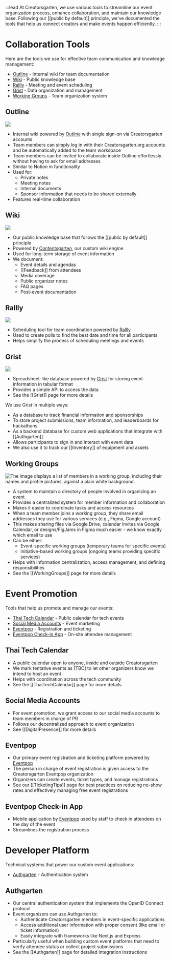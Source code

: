 :::lead
At Creatorsgarten, we use various tools to streamline our event organization process, enhance collaboration, and maintain our knowledge base. Following our [[public by default]] principle, we've documented the tools that help us connect creators and make events happen efficiently.
:::

# Collaboration Tools

Here are the tools we use for effective team communication and knowledge management:

- [Outline](#outline) - Internal wiki for team documentation
- [Wiki](#wiki) - Public knowledge base
- [Rallly](#rallly) - Meeting and event scheduling
- [Grist](#grist) - Data organization and management
- [Working Groups](#working-groups) - Team organization system

## Outline

![](https://usercontent.creatorsgarten.org/c/v1746034295/644c35a6802c02345887f156/image_qsb1vy.webp)

- Internal wiki powered by [Outline](https://www.getoutline.com/) with single sign-on via Creatorsgarten accounts
- Team members can simply log in with their Creatorsgarten.org accounts and be automatically added to the team workspace
- Team members can be invited to collaborate inside Outline effortlessly without having to ask for email addresses
- Similar to Notion in functionality
- Used for:
  - Private notes
  - Meeting notes
  - Internal documents
  - Sponsor information that needs to be shared externally
- Features real-time collaboration

## Wiki

![](https://usercontent.creatorsgarten.org/c/v1746034235/644c35a6802c02345887f156/21167ffe-4216-4c2a-8e9c-a8814713dd2b_javo8c.webp)

- Our public knowledge base that follows the [[public by default]] principle
- Powered by [Contentsgarten](https://github.com/creatorsgarten/contentsgarten), our custom wiki engine
- Used for long-term storage of event information
- We document:
  - Event details and agendas
  - [[Feedback]] from attendees
  - Media coverage
  - Public organizer notes
  - FAQ pages
  - Post-event documentation

## Rallly

![](https://usercontent.creatorsgarten.org/c/v1746034327/644c35a6802c02345887f156/image_dovlmk.webp)

- Scheduling tool for team coordination powered by [Rallly](https://rallly.co/)
- Used to create polls to find the best date and time for all participants
- Helps simplify the process of scheduling meetings and events

## Grist

![](https://usercontent.creatorsgarten.org/c/v1746034372/644c35a6802c02345887f156/image_fzhuwd.webp)

- Spreadsheet-like database powered by [Grist](https://getgrist.com/) for storing event information in tabular format
- Provides a simple API to access the data
- See the [[Grist]] page for more details

We use Grist in multiple ways:

- As a database to track financial information and sponsorships
- To store project submissions, team information, and leaderboards for hackathons
- As a backend database for custom web applications that integrate with [[Authgarten]]
- Allows participants to sign in and interact with event data
- We also use it to track our [[Inventory]] of equipment and assets

## Working Groups

![The image displays a list of members in a working group, including their names and profile pictures, against a plain white background.](https://usercontent.creatorsgarten.org/c/v1746034411/644c35a6802c02345887f156/image_om8csp.webp)

- A system to maintain a directory of people involved in organizing an event
- Provides a centralized system for member information and collaboration
- Makes it easier to coordinate tasks and access resources
- When a team member joins a working group, they share email addresses they use for various services (e.g., Figma, Google account)
- This makes sharing files via Google Drive, calendar invites via Google Calendar, or designs/FigJams in Figma much easier - we know exactly which email to use
- Can be either:
  - Event-specific working groups (temporary teams for specific events)
  - Initiative-based working groups (ongoing teams providing specific services)
- Helps with information centralization, access management, and defining responsibilities
- See the [[WorkingGroups]] page for more details

# Event Promotion

Tools that help us promote and manage our events:

- [Thai Tech Calendar](#thai-tech-calendar) - Public calendar for tech events
- [Social Media Accounts](#social-media-accounts) - Event marketing
- [Eventpop](#eventpop) - Registration and ticketing
- [Eventpop Check-in App](#eventpop-check-in-app) - On-site attendee management

## Thai Tech Calendar

- A public calendar open to anyone, inside and outside Creatorsgarten
- We mark tentative events as [TBC] to let other organizers know we intend to host an event
- Helps with coordination across the tech community
- See the [[ThaiTechCalendar]] page for more details

## Social Media Accounts

- For event promotion, we grant access to our social media accounts to team members in charge of PR
- Follows our decentralized approach to event organization
- See [[DigitalPresence]] for more details

## Eventpop

- Our primary event registration and ticketing platform powered by [Eventpop](https://www.eventpop.me/)
- The person in charge of event registration is given access to the Creatorsgarten Eventpop organization
- Organizers can create events, ticket types, and manage registrations
- See our [[TicketingTips]] page for best practices on reducing no-show rates and effectively managing free event registrations

## Eventpop Check-in App

- Mobile application by [Eventpop](https://creators.eventpop.me/en/articles/3067981) used by staff to check in attendees on the day of the event
- Streamlines the registration process

# Developer Platform

Technical systems that power our custom event applications:

- [Authgarten](#authgarten) - Authentication system

## Authgarten

- Our central authentication system that implements the OpenID Connect protocol
- Event organizers can use Authgarten to:
  - Authenticate Creatorsgarten members in event-specific applications
  - Access additional user information with proper consent (like email or ticket information)
  - Easily integrate with frameworks like Next.js and Express
- Particularly useful when building custom event platforms that need to verify attendee status or collect project submissions
- See the [[Authgarten]] page for detailed integration instructions
